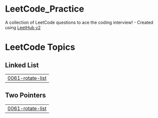 # LeetCode_Practice
A collection of LeetCode questions to ace the coding interview! - Created using [LeetHub v2](https://github.com/arunbhardwaj/LeetHub-2.0)

<!---LeetCode Topics Start-->
# LeetCode Topics
## Linked List
|  |
| ------- |
| [0061-rotate-list](https://github.com/MadhumathiDuraisamy/LeetCode_Practice/tree/master/0061-rotate-list) |
## Two Pointers
|  |
| ------- |
| [0061-rotate-list](https://github.com/MadhumathiDuraisamy/LeetCode_Practice/tree/master/0061-rotate-list) |
<!---LeetCode Topics End-->